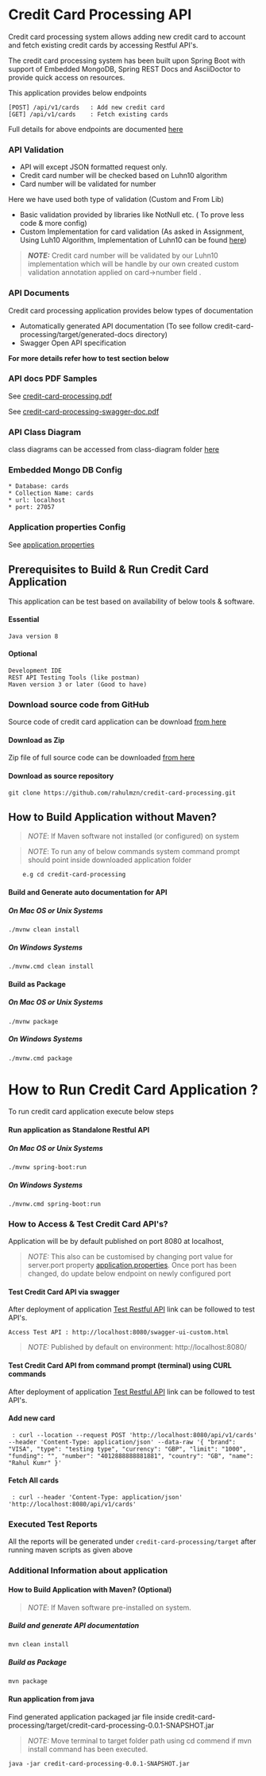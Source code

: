 # Credit Card Processing API
Credit card processing system allows adding new credit card to account and fetch existing credit cards by accessing Restful API's.

The credit card processing system has been built upon Spring Boot with support of Embedded MongoDB, 
Spring REST Docs and AsciiDoctor to provide quick access on resources.

This application provides below endpoints
```    
[POST] /api/v1/cards   : Add new credit card
[GET] /api/v1/cards    : Fetch existing cards
```
Full details for above endpoints are documented [here](https://github.com/rahulmzn/credit-card-processing/tree/master/docs)

### API Validation
* API will except JSON formatted request only.
* Credit card number will be checked based on Luhn10 algorithm
* Card number will be validated for number

Here we have used both type of validation (Custom and From Lib) 
* Basic validation provided by libraries like NotNull etc. ( To prove less code & more config)
* Custom Implementation for card validation (As asked in Assignment, Using Luh10 Algorithm, Implementation of Luhn10 can be found [here](https://github.com/rahulmzn/credit-card-processing/tree/master/src/main/java/com/bank/credit/card/api/constraints))

 > **_NOTE:_** Credit card number will be validated by our Luhn10 implementation which will be handle by our own created custom validation annotation applied on card->number field .

### API Documents
Credit card processing application provides below types of documentation 	
* Automatically generated API documentation (To see follow credit-card-processing/target/generated-docs directory)
* Swagger Open API specification

**For more details refer how to test section below**
    
### API docs PDF Samples	
See [credit-card-processing.pdf](https://github.com/rahulmzn/credit-card-processing/blob/master/docs/credit-card-processing.pdf) 

See [credit-card-processing-swagger-doc.pdf](https://github.com/rahulmzn/credit-card-processing/blob/master/src/main/apidocs/CreditCardApplicationSwagger.pdf)
### API Class Diagram
class diagrams can be accessed from class-diagram folder [here](https://github.com/rahulmzn/credit-card-processing/tree/master/class-diagram) 

### Embedded Mongo DB Config
```
* Database: cards
* Collection Name: cards
* url: localhost
* port: 27057
```
### Application properties Config
See [application.properties](https://github.com/rahulmzn/credit-card-processing/blob/master/src/main/resources/application.properties) 


## Prerequisites to Build & Run Credit Card Application
This application can be test based on availability of below tools & software.	 

#### Essential
    Java version 8
    
#### Optional
    Development IDE
    REST API Testing Tools (like postman)
    Maven version 3 or later (Good to have)

### Download source code from GitHub

 Source code of credit card application can be download [from here](https://github.com/rahulmzn/credit-card-processing/)

#### Download as Zip 

Zip file of full source code can be downloaded [from here](https://github.com/rahulmzn/credit-card-processing/archive/refs/heads/master.zip)

#### Download as source repository 
    
    git clone https://github.com/rahulmzn/credit-card-processing.git
  
## How to Build Application without Maven? 
>_NOTE_: If Maven software not installed (or configured) on system

>_NOTE_: To run any of below commands system command prompt should point inside downloaded application folder

        e.g cd credit-card-processing

#### Build and Generate auto documentation for API
#####  On Mac OS or Unix Systems
	./mvnw clean install 
##### On Windows Systems
	./mvnw.cmd clean install 

#### Build as Package	
##### On Mac OS or Unix Systems
    ./mvnw package
##### On Windows Systems
    ./mvnw.cmd package


# How to Run Credit Card Application ?
To run credit card application execute below steps

#### Run application as Standalone Restful API
##### On Mac OS or Unix Systems
    ./mvnw spring-boot:run
##### On Windows Systems
    ./mvnw.cmd spring-boot:run
 
### How to Access & Test Credit Card API's?	
Application will be by default published on port 8080 at localhost, 
>_NOTE:_ This also can be customised by changing port value for server.port property [application.properties](https://github.com/rahulmzn/credit-card-processing/blob/master/src/main/resources/application.properties).
>Once port has been changed, do update below endpoint on newly configured port

#### Test Credit Card API via swagger
After deployment of application [Test Restful API](http://localhost:8080/swagger-ui-custom.html) link can be followed to test API's. 

    Access Test API : http://localhost:8080/swagger-ui-custom.html

>_NOTE:_ Published by default on environment: http://localhost:8080/

#### Test Credit Card API from command prompt (terminal) using CURL commands
After deployment of application [Test Restful API](http://localhost:8080/swagger-ui-custom.html) link can be followed to test API's. 
#### Add new card
     : curl --location --request POST 'http://localhost:8080/api/v1/cards' --header 'Content-Type: application/json' --data-raw '{ "brand": "VISA", "type": "testing type", "currency": "GBP", "limit": "1000", "funding": "", "number": "4012888888881881", "country": "GB", "name": "Rahul Kumr" }'
#### Fetch All cards
     : curl --header 'Content-Type: application/json' 'http://localhost:8080/api/v1/cards'

### Executed Test Reports
All the reports will be generated under `credit-card-processing/target` after running maven scripts as given above


### Additional Information about application   

#### How to Build Application with Maven? (Optional)  
>_NOTE_: If Maven software pre-installed on system.

##### Build and generate API documentation
	mvn clean install 

##### Build as Package
	mvn package


#### Run application from java
Find generated application packaged jar file inside credit-card-processing/target/credit-card-processing-0.0.1-SNAPSHOT.jar	
>_NOTE:_  Move terminal to target folder path using cd commend if mvn install command has been executed.
    
    java -jar credit-card-processing-0.0.1-SNAPSHOT.jar


